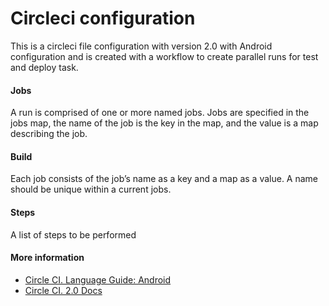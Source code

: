 # Circleci configuration

This is a circleci file configuration with version 2.0 with Android configuration and is created with a workflow to create parallel runs for test and deploy task.

#### Jobs

A run is comprised of one or more named jobs. Jobs are specified in the jobs map, the name of the job is the key in the map, and the value is a map describing the job.

#### Build

Each job consists of the job’s name as a key and a map as a value. A name should be unique within a current jobs.

#### Steps

A list of steps to be performed

#### More information

- [Circle CI. Language Guide: Android](https://circleci.com/docs/2.0/language-android)
- [Circle CI. 2.0 Docs](https://circleci.com/docs/2.0/)
